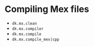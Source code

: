 # Compiling Mex files

- `dk.mx.clean`
- `dk.mx.compiler`
- `dk.mx.compile`
- `dk.mx.compile_mex|cpp`
